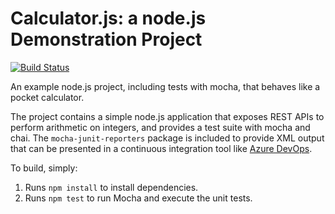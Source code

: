 Calculator.js: a node.js Demonstration Project
==============================================

[![Build Status](https://dev.azure.com/tazuredevops1/TAzureDevopsProject1/_apis/build/status/tushar087.calculator?branchName=master)](https://dev.azure.com/tazuredevops1/TAzureDevopsProject1/_build/latest?definitionId=3&branchName=master)

An example node.js project, including tests with mocha, that behaves like
a pocket calculator.

The project contains a simple node.js application that exposes REST APIs
to perform arithmetic on integers, and provides a test suite with mocha
and chai.  The `mocha-junit-reporters` package is included to provide XML
output that can be presented in a continuous integration tool like
[Azure DevOps](https://azure.com/devops).

To build, simply:

1. Runs `npm install` to install dependencies.
2. Runs `npm test` to run Mocha and execute the unit tests.

